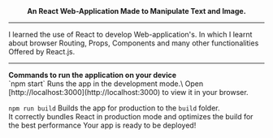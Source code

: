 <center><b>An React Web-Application Made to Manipulate Text and Image.</b></center><hr>
I learned the use of React to develop Web-application's. In which I learnt about browser Routing, Props, Components and many other functionalities Offered by React.js.
<hr>
<b>Commands to run the application on your device</b><br>
`npm start` Runs the app in the development mode.\
Open [http://localhost:3000](http://localhost:3000) to view it in your browser.

`npm run build` Builds the app for production to the `build` folder.\
It correctly bundles React in production mode and optimizes the build for the best performance
Your app is ready to be deployed!
